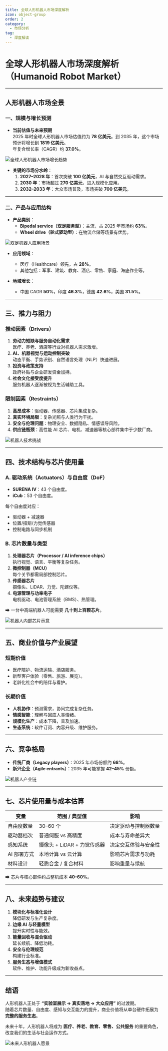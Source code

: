 ```yaml
---
title: 全球人形机器人市场深度解析
icon: object-group
order: 2
category:
  - 市场分析 
tag:
  - 深度解读 
---
```

# 全球人形机器人市场深度解析（Humanoid Robot Market）

---

## 人形机器人市场全景

### 一、规模与增长预测

- **当前估值与未来预期**  
  2025 年时全球人形机器人市场估值约为 **78 亿美元**。到 2035 年，这个市场预计将增长到 **1819 亿美元**。  
  年复合增长率（CAGR）约 **37.0%**。

![全球人形机器人市场增长趋势](/assets/images/TechLearn/likHVdJTseuqs.png)
 
- **关键的市场分水岭**：  
  1. **2027–2028 年**：首次突破 **100 亿美元**，AI 与自然交互驱动需求。  
  2. **2030 年**：市场超过 **270 亿美元**，进入规模化应用。  
  3. **2032–2033 年**：大众市场普及，市场突破 **700 亿美元**。  

---

### 二、产品与应用结构

- **产品类别**：  
  - **Bipedal service（双足服务型）**：主流，占 2025 年市场约 **63%**。  
  - **Wheel drive（轮式驱动型）**：在物流仓储等场景有优势。  

![双足机器人应用场景](/assets/images/TechLearn/szxrxjqr.png)

- **应用领域**：  
  - 医疗（Healthcare）领先，占 **28%**。  
  - 其他包括：军事、建筑、教育、酒店、零售、家庭、海底作业等。  

- **地域增长**：  
  - 中国 CAGR **50%**，印度 **46.3%**，德国 **42.6%**，美国 **31.5%**。

---

## 三、推力与阻力

### 推动因素（Drivers）

1. **劳动力短缺与服务自动化需求**  
   医疗、养老、酒店等行业对机器人需求激增。  
2. **AI、机器视觉与运动控制突破**  
   动态平衡、手势识别、自然语言处理（NLP）快速进展。  
3. **投资与政策支持**  
   政府补贴与企业研发资金加持。  
4. **社会文化接受度提升**  
   服务机器人逐渐被视为生活辅助工具。  

### 限制因素（Restraints）

1. **高昂成本**：驱动器、传感器、芯片集成复杂。  
2. **真实环境局限**：复杂光照与人类行为干扰。  
3. **安全与伦理问题**：物理安全、数据隐私、情感误导风险。  
4. **供应链瓶颈**：高性能 AI 芯片、电机、减速器等核心部件集中于少数厂商。  

![机器人技术挑战](/assets/images/TechLearn/wx_article.jpg)

---

## 四、技术结构与芯片使用量

### A. 驱动系统（Actuators）与自由度（DoF）

- **SURENA IV**：43 个自由度。  
- **iCub**：53 个自由度。  

每个自由度对应：  
- 驱动器 + 减速器  
- 位置/扭矩/力觉传感器  
- 控制电路与同步机制  

### B. 芯片数量与类型

1. **处理器芯片（Processor / AI inference chips）**  
   执行视觉、语言、平衡等复杂任务。  
2. **微控制器（MCU）**  
   每个关节都需局部控制芯片。  
3. **传感器芯片**  
   摄像头、LiDAR、力觉、陀螺仪等。  
4. **电源管理与功率电子**  
   电机驱动、电池管理系统（BMS）、热管理。  

➡ 一台中高端机器人可能需要 **几十到上百颗芯片**。

![机器人内部芯片示意](/assets/images/TechLearn/rxmx.png)

---

## 五、商业价值与产业展望

### 短期价值

- 医疗陪护、物流运输、酒店服务。  
- 新型客户体验（零售、旅游、展览）。  
- 老龄化社会中的陪伴与看护。  

### 长期价值

- **人机协作**：预测需求，协同完成复杂任务。  
- **情感智能**：理解与回应人类情绪。  
- **规模化生产**：成本下降，普及加速。  
- **生态系统**：软件订阅、内容升级、维护服务。  

---

## 六、竞争格局

- **传统厂商（Legacy players）**：2025 年市场份额约 **68%**。  
- **新兴企业（Agile entrants）**：2035 年可能掌握 **42–45%** 份额。  

![机器人产业链](/assets/images/TechLearn/gej.jpg)

---

## 七、芯片使用量与成本估算

| 变量 | 范围 / 典型值 | 影响 |
|---|---|---|
| 自由度数量 | 30–60 个 | 决定驱动与控制器数量 |
| 驱动器档次 | 普通伺服 vs 高精度 | 成本与寿命差异大 |
| 感知系统 | 摄像头 + LiDAR + 力觉传感器 | 决定交互体验与安全性 |
| AI 部署方式 | 本地计算 vs 云计算 | 影响芯片需求与功耗 |
| 材料设计 | 轻质合金 / 复合材料 | 影响重量与续航 |

➡ 芯片与核心部件约占整机成本 **40–60%**。

---

## 八、未来趋势与建议

1. **模块化与标准化设计**  
   降低研发与生产复杂度。  
2. **边缘 AI 与轻量模型**  
   提升实时性与能效。  
3. **能量回收与混合驱动**  
   延长续航、降低功耗。  
4. **安全与伦理规范**  
   构建行业标准。  
5. **服务生态与增值模式**  
   软件、维护、功能升级成为新收益点。  

---

## 结语

人形机器人正处于 **“实验室展示 → 真实落地 → 大众应用”** 的过渡期。  
随着芯片数量、自由度、感知与交互能力的提升，商业价值将从单台硬件拓展为 **完整的服务生态**。

未来十年，人形机器人将成为 **医疗、养老、教育、零售、公共服务** 的重要角色，改变我们的生活与社会运作方式。  

![未来人形机器人愿景](/assets/images/TechLearn/duocj.png)
